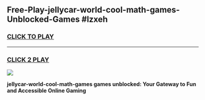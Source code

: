 
## Free-Play-jellycar-world-cool-math-games-Unblocked-Games #lzxeh
<h3>
<a href="https://news.freeplayer.one?title=jellycar-world-cool-math-games&ref=8M">CLICK TO PLAY</a></h3>
<hr>

<h3>
<a href="https://news.freeplayer.one?title=jellycar-world-cool-math-games&ref=8M">CLICK 2 PLAY</a>
  
</h3>

<a href="https://news.freeplayer.one?title=jellycar-world-cool-math-games&ref=8M"><img src="https://clearcache.store/games.png"></a>


**jellycar-world-cool-math-games games unblocked: Your Gateway to Fun and Accessible Online Gaming**
